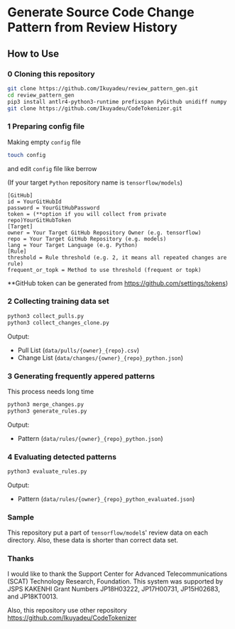 # Generate Source Code Change Pattern from Review History

## How to Use

### 0 Cloning this repository

```sh
git clone https://github.com/Ikuyadeu/review_pattern_gen.git
cd review_pattern_gen
pip3 install antlr4-python3-runtime prefixspan PyGithub unidiff numpy
git clone https://github.com/Ikuyadeu/CodeTokenizer.git
```

### 1 Preparing config file

Making empty `config` file

```sh
touch config
```

and edit `config` file like berrow

(If your target `Python` repository name is `tensorflow/models`)
```properties
[GitHub]
id = YourGitHubId
password = YourGitHubPassword
token = (**option if you will collect from private repo)YourGitHubToken
[Target]
owner = Your Target GitHub Repository Owner (e.g. tensorflow)
repo = Your Target GitHub Repository (e.g. models)
lang = Your Target Language (e.g. Python)
[Rule]
threshold = Rule threshold (e.g. 2, it means all repeated changes are rule)
frequent_or_topk = Method to use threshold (frequent or topk)
```
**GitHub token can be generated from https://github.com/settings/tokens)

### 2 Collecting training data set


```sh
python3 collect_pulls.py
python3 collect_changes_clone.py
```

Output:
* Pull List (`data/pulls/{owner}_{repo}.csv`)
* Change List (`data/changes/{owner}_{repo}_python.json`)

### 3 Generating frequently appered patterns

This process needs long time

```sh
python3 merge_changes.py
python3 generate_rules.py
```

Output:
* Pattern (`data/rules/{owner}_{repo}_python.json`)

### 4 Evaluating detected patterns

```sh
python3 evaluate_rules.py
```

Output:
* Pattern (`data/rules/{owner}_{repo}_python_evaluated.json`)

### Sample

This repository put a part of `tensorflow/model`s' review data on each directory.
Also, these data is shorter than correct data set.

### Thanks

I would like to thank the Support Center for Advanced Telecommunications (SCAT) Technology Research, Foundation. This system was supported by JSPS KAKENHI Grant Numbers JP18H03222, JP17H00731, JP15H02683, and JP18KT0013.

Also, this repository use other repository
https://github.com/Ikuyadeu/CodeTokenizer

